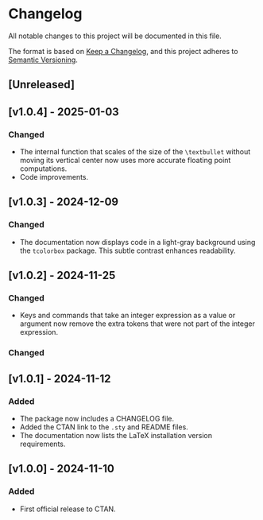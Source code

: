 # Changelog
All notable changes to this project will be documented in this file.

The format is based on [Keep a
Changelog](https://keepachangelog.com/en/1.0.0/), and this project adheres to
[Semantic Versioning](http://semver.org/spec/v2.0.0.html).

## [Unreleased]

## [v1.0.4] - 2025-01-03

### Changed
- The internal function that scales of the size of the `\textbullet` without
  moving its vertical center now uses more accurate floating point
  computations.
- Code improvements.

## [v1.0.3] - 2024-12-09

### Changed
- The documentation now displays code in a light-gray background using the
  `tcolorbox` package. This subtle contrast enhances readability.

## [v1.0.2] - 2024-11-25

### Changed
- Keys and commands that take an integer expression as a value or argument now
  remove the extra tokens that were not part of the integer expression.

### Changed

## [v1.0.1] - 2024-11-12

### Added
- The package now includes a CHANGELOG file.
- Added the CTAN link to the `.sty` and README files.
- The documentation now lists the LaTeX installation version requirements.

## [v1.0.0] - 2024-11-10

### Added
- First official release to CTAN.